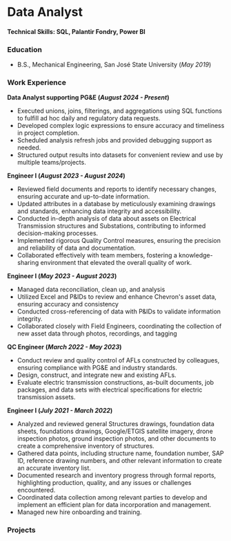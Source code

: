 # Data Analyst

#### Technical Skills: SQL, Palantir Fondry, Power BI

### Education

- B.S., Mechanical Engineering, San José State University (_May 2019_)

### Work Experience

**Data Analyst supporting PG&E (_August 2024 - Present_)**
- Executed unions, joins, filterings, and aggregations using SQL functions to fulfill ad hoc daily and regulatory data requests.
- Developed complex logic expressions to ensure accuracy and timeliness in project completion.
- Scheduled analysis refresh jobs and provided debugging support as needed.
- Structured output results into datasets for convenient review and use by multiple teams/projects.

**Engineer I (_August 2023 - August 2024_)** 
- Reviewed field documents and reports to identify necessary changes, ensuring accurate and up-to-date information.
- Updated attributes in a database by meticulously examining drawings and standards, enhancing data integrity and accessibility.
- Conducted in-depth analysis of data about assets on Electrical Transmission structures and Substations, contributing to informed decision-making processes.
- Implemented rigorous Quality Control measures, ensuring the precision and reliability of data and documentation.
- Collaborated effectively with team members, fostering a knowledge-sharing environment that elevated the overall quality of work.

**Engineer I (_May 2023 - August 2023_)** 
- Managed data reconciliation, clean up, and analysis
- Utilized Excel and P&IDs to review and enhance Chevron's asset data, ensuring accuracy and consistency
- Conducted cross-referencing of data with P&IDs to validate information integrity.
- Collaborated closely with Field Engineers, coordinating the collection of new asset data through photos, recordings, and tagging

**QC Engineer (_March 2022 - May 2023_)**
- Conduct review and quality control of AFLs constructed by colleagues, ensuring compliance with PG&E and industry standards.
- Design, construct, and integrate new and existing AFLs.
- Evaluate electric transmission constructions, as-built documents, job packages, and data sets with electrical specifications for electric transmission assets.

**Engineer I (_July 2021 - March 2022_)** 
- Analyzed and reviewed general Structures drawings, foundation data sheets, foundations drawings, Google/ETGIS satellite imagery, drone inspection photos, ground inspection photos, and other documents to create a comprehensive inventory of structures.
- Gathered data points, including structure name, foundation number, SAP ID, reference drawing numbers, and other relevant information to create an accurate inventory list.
- Documented research and inventory progress through formal reports, highlighting production, quality, and any issues or challenges encountered.
- Coordinated data collection among relevant parties to develop and implement an efficient plan for data incorporation and management.
- Managed new hire onboarding and training.

### Projects 
